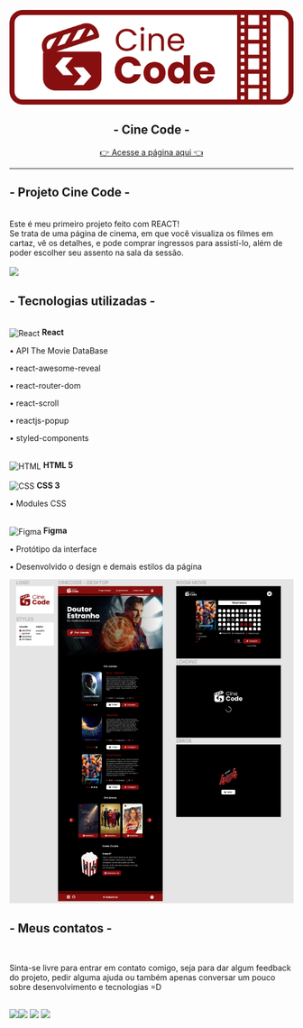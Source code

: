 <p align="center">
<img src="./public/assets/LOGO.svg">
</p>
<h2 align="center"> - Cine Code -</h2>
<p align="center">
<a href="https://gabecris.github.io/CineCode/" target="_blank">👉 Acesse a página aqui 👈</a>
</p>
<hr>

## - Projeto Cine Code - 
<br>
Este é meu primeiro projeto feito com REACT! <br>Se trata de uma página de cinema, em que você visualiza os filmes em cartaz, vê os detalhes, e pode comprar ingressos para assistí-lo, além de poder escolher seu assento na sala da sessão.
<br>
<br>
<img src="./public/assets/Cine-Code.gif">

## - Tecnologias utilizadas -
<br>
<!-- HTML -->
<!-- REACT -->
<img align="center" alt="React" height="40" width="30" src="https://cdn.jsdelivr.net/gh/devicons/devicon/icons/react/react-original.svg" />
<b> React</b>
<br>
 </div>
<p>• API The Movie DataBase</p>
<p>• react-awesome-reveal</p>
<p>• react-router-dom</p>
<p>• react-scroll</p>
<p>• reactjs-popup</p>
<p>• styled-components</p>
<br>
<div><img align="center"  alt="HTML" width="30" height="40" src="https://cdn.jsdelivr.net/gh/devicons/devicon/icons/html5/html5-plain.svg" /> <b> HTML 5</b></div>
<br>

<!-- CSS -->
<div>
<img align="center" alt="CSS"  width="30" height="40" src="https://cdn.jsdelivr.net/gh/devicons/devicon/icons/css3/css3-plain.svg" /> <b> CSS 3</b>
</div>
<p>• Modules CSS</p>
<br>
<div>
 
<div>
 <img align="center" alt="Figma" height="40" width="30" src="https://cdn.jsdelivr.net/gh/devicons/devicon/icons/figma/figma-original.svg" />
<b> Figma</b>
 </div>
 
<p>• Protótipo da interface</p>
<p>• Desenvolvido o design e demais estilos da página</p>
<img src="./public/assets/FIGMA.png">

## - Meus contatos -
<br>
<p>Sinta-se livre para entrar em contato comigo, seja para dar algum feedback do projeto, pedir alguma ajuda ou também apenas conversar um pouco sobre desenvolvimento e tecnologias =D</p>
<br>
<div> 
  <a href = "mailto:gabrecrisanto@gmail.com" target="_blank"><img src="https://img.shields.io/badge/Gmail-D14836?style=for-the-badge&logo=gmail&logoColor=white" target="_blank</a>
  
  <a href="https://api.whatsapp.com/send?phone=5541984818428" target="_blank"><img src="https://img.shields.io/badge/WhatsApp-25D366?style=for-the-badge&logo=whatsapp&logoColor=white" target="_blank"></a> 
  <a href="https://www.linkedin.com/in/gabriel-crisanto/" target="_blank"><img src="https://img.shields.io/badge/-LinkedIn-%230077B5?style=for-the-badge&logo=linkedin&logoColor=white" target="_blank"></a> 
  <a href="https://github.com/GabeCris" target="_blank"><img src="https://img.shields.io/badge/GitHub-100000?style=for-the-badge&logo=github&logoColor=white" target="_blank"></a> 
  </div>
